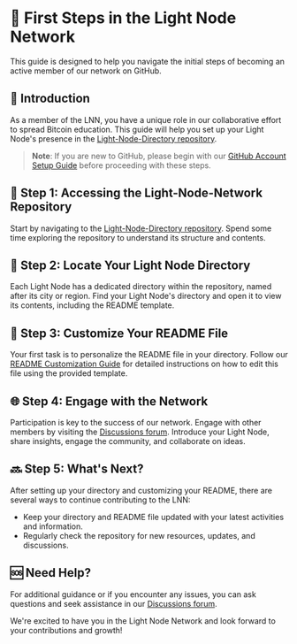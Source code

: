 # 🚀 First Steps in the Light Node Network

This guide is designed to help you navigate the initial steps of becoming an active member of our network on GitHub.

## 📌 Introduction

As a member of the LNN, you have a unique role in our collaborative effort to spread Bitcoin education. This guide will help you set up your Light Node's presence in the [Light-Node-Directory repository](https://github.com/MyFirstBitcoin/Light-Node-Directory).

> **Note**: If you are new to GitHub, please begin with our [GitHub Account Setup Guide](https://github.com/MyFirstBitcoin/Light-Node-Directory/blob/main/GITHUB_ACCOUNT_SETUP.md) before proceeding with these steps.

## 🔗 Step 1: Accessing the Light-Node-Network Repository

Start by navigating to the [Light-Node-Directory repository](https://github.com/MyFirstBitcoin/Light-Node-Directory). Spend some time exploring the repository to understand its structure and contents.

## 📂 Step 2: Locate Your Light Node Directory

Each Light Node has a dedicated directory within the repository, named after its city or region. Find your Light Node's directory and open it to view its contents, including the README template.

## 📝 Step 3: Customize Your README File

Your first task is to personalize the README file in your directory. Follow our [README Customization Guide](https://github.com/MyFirstBitcoin/Light-Node-Directory/blob/main/README_CUSTOMIZATION_GUIDE.md) for detailed instructions on how to edit this file using the provided template.

## 🌐 Step 4: Engage with the Network

Participation is key to the success of our network. Engage with other members by visiting the [Discussions forum](https://github.com/orgs/MyFirstBitcoin/discussions). Introduce your Light Node, share insights, engage the community, and collaborate on ideas.

## 🔜 Step 5: What's Next?

After setting up your directory and customizing your README, there are several ways to continue contributing to the LNN:
- Keep your directory and README file updated with your latest activities and information.
- Regularly check the repository for new resources, updates, and discussions.

## 🆘 Need Help?

For additional guidance or if you encounter any issues, you can ask questions and seek assistance in our [Discussions forum](https://github.com/orgs/MyFirstBitcoin/discussions).

We're excited to have you in the Light Node Network and look forward to your contributions and growth!

